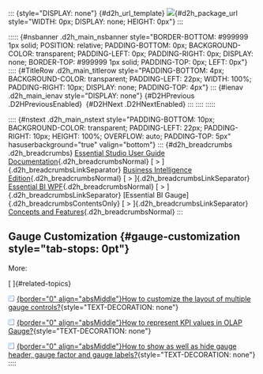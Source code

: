 ::: {style="DISPLAY: none"}
[](ms-xhelp:///?Id=d2h_url_template){#d2h_url_template} ![](!package_url!){#d2h_package_url style="WIDTH: 0px; DISPLAY: none; HEIGHT: 0px"}
:::

::::: {#nsbanner .d2h_main_nsbanner style="BORDER-BOTTOM: #999999 1px solid; POSITION: relative; PADDING-BOTTOM: 0px; BACKGROUND-COLOR: transparent; PADDING-LEFT: 0px; PADDING-RIGHT: 0px; DISPLAY: none; BORDER-TOP: #999999 1px solid; PADDING-TOP: 0px; LEFT: 0px"}
:::: {#TitleRow .d2h_main_titlerow style="PADDING-BOTTOM: 4px; BACKGROUND-COLOR: transparent; PADDING-LEFT: 22px; WIDTH: 100%; PADDING-RIGHT: 10px; DISPLAY: none; PADDING-TOP: 4px"}
::: {#ienav .d2h_main_ienav style="DISPLAY: none"}
[](ms-xhelp:///?Id=b21891c2-ee4b-41e6-a92d-29a3ab4cd8c5){#D2HPrevious .D2HPreviousEnabled}  [](ms-xhelp:///?Id=df8ad071-03c0-4edc-a103-b9809fab2131){#D2HNext .D2HNextEnabled}
:::
::::
:::::

:::: {#nstext .d2h_main_nstext style="PADDING-BOTTOM: 10px; BACKGROUND-COLOR: transparent; PADDING-LEFT: 22px; PADDING-RIGHT: 10px; HEIGHT: 100%; OVERFLOW: auto; PADDING-TOP: 5px" hasuserbackground="true" valign="bottom"}
::: {#d2h_breadcrumbs .d2h_breadcrumbs}
[Essential Studio User Guide Documentation](ms-xhelp:///?Id=12457748-09e3-4d74-a240-8e049cedf030){.d2h_breadcrumbsNormal} [ \> ]{.d2h_breadcrumbsLinkSeparator} [Business Intelligence Edition](ms-xhelp:///?Id=fdf33dd8-62b2-47b9-ad7b-fc50e590bca5){.d2h_breadcrumbsNormal} [ \> ]{.d2h_breadcrumbsLinkSeparator} [Essential BI WPF](ms-xhelp:///?Id=41e3d586-d922-4a01-8272-679fe4ae7343){.d2h_breadcrumbsNormal} [ \> ]{.d2h_breadcrumbsLinkSeparator} [Essential BI Gauge]{.d2h_breadcrumbsContentsOnly} [ \> ]{.d2h_breadcrumbsLinkSeparator} [Concepts and Features](ms-xhelp:///?Id=b21891c2-ee4b-41e6-a92d-29a3ab4cd8c5){.d2h_breadcrumbsNormal}
:::

## Gauge Customization {#gauge-customization style="tab-stops: 0pt"}

More:

[ ]{#related-topics}

[![](button.gif){border="0" align="absMiddle"}How to customize the layout of multiple gauge controls?](ms-xhelp:///?Id=df8ad071-03c0-4edc-a103-b9809fab2131){style="TEXT-DECORATION: none"}

[![](button.gif){border="0" align="absMiddle"}How to represent KPI values in OLAP Gauge?](ms-xhelp:///?Id=934bafbe-f5de-4c6c-8a92-174902f40867){style="TEXT-DECORATION: none"}

[![](button.gif){border="0" align="absMiddle"}How to show as well as hide gauge header, gauge factor and gauge labels?](ms-xhelp:///?Id=2cfc8840-37ce-4ffa-8e87-e1b9af7bfbba){style="TEXT-DECORATION: none"}
::::
